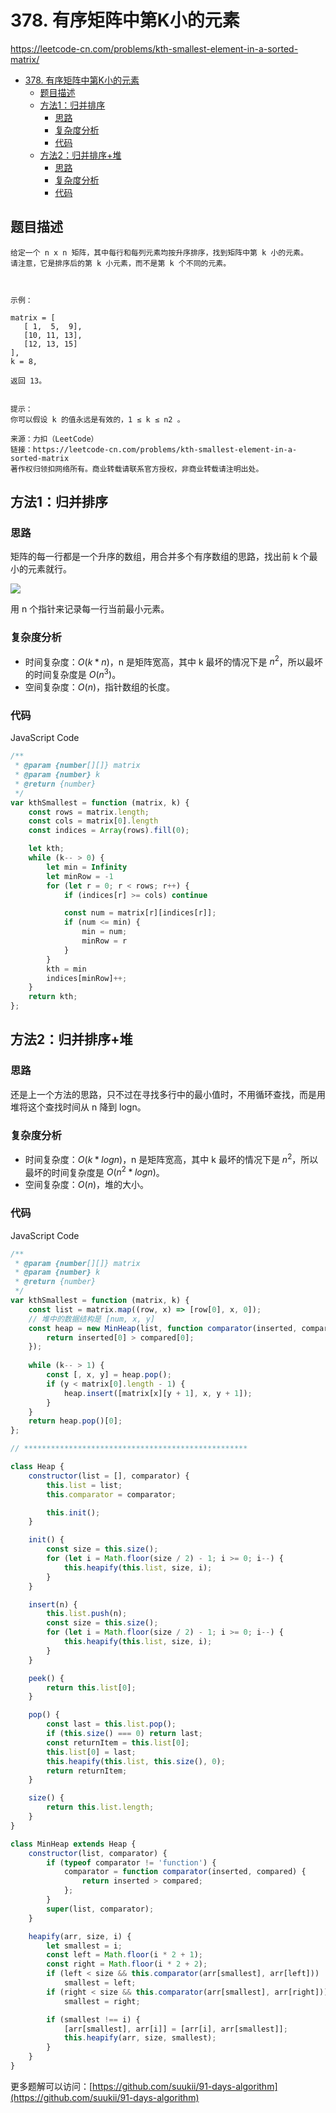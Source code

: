 # 378. 有序矩阵中第K小的元素

https://leetcode-cn.com/problems/kth-smallest-element-in-a-sorted-matrix/

- [378. 有序矩阵中第K小的元素](#378-有序矩阵中第k小的元素)
  - [题目描述](#题目描述)
  - [方法1：归并排序](#方法1归并排序)
    - [思路](#思路)
    - [复杂度分析](#复杂度分析)
    - [代码](#代码)
  - [方法2：归并排序+堆](#方法2归并排序堆)
    - [思路](#思路-1)
    - [复杂度分析](#复杂度分析-1)
    - [代码](#代码-1)

## 题目描述

```
给定一个 n x n 矩阵，其中每行和每列元素均按升序排序，找到矩阵中第 k 小的元素。
请注意，它是排序后的第 k 小元素，而不是第 k 个不同的元素。

 

示例：

matrix = [
   [ 1,  5,  9],
   [10, 11, 13],
   [12, 13, 15]
],
k = 8,

返回 13。
 

提示：
你可以假设 k 的值永远是有效的，1 ≤ k ≤ n2 。

来源：力扣（LeetCode）
链接：https://leetcode-cn.com/problems/kth-smallest-element-in-a-sorted-matrix
著作权归领扣网络所有。商业转载请联系官方授权，非商业转载请注明出处。
```

## 方法1：归并排序

### 思路

矩阵的每一行都是一个升序的数组，用合并多个有序数组的思路，找出前 k 个最小的元素就行。

![](https://cdn.jsdelivr.net/gh/suukii/91-days-algorithm/assets/378_0.png)

用 n 个指针来记录每一行当前最小元素。

### 复杂度分析

-   时间复杂度：$O(k*n)$，n 是矩阵宽高，其中 k 最坏的情况下是 $n^2$，所以最坏的时间复杂度是 $O(n^3)$。
-   空间复杂度：$O(n)$，指针数组的长度。

### 代码

JavaScript Code

```js
/**
 * @param {number[][]} matrix
 * @param {number} k
 * @return {number}
 */
var kthSmallest = function (matrix, k) {
    const rows = matrix.length;
    const cols = matrix[0].length
    const indices = Array(rows).fill(0);

    let kth;
    while (k-- > 0) {
        let min = Infinity
        let minRow = -1
        for (let r = 0; r < rows; r++) {
            if (indices[r] >= cols) continue

            const num = matrix[r][indices[r]];
            if (num <= min) {
                min = num;
                minRow = r
            }
        }
        kth = min
        indices[minRow]++;
    }
    return kth;
};
```

## 方法2：归并排序+堆

### 思路

还是上一个方法的思路，只不过在寻找多行中的最小值时，不用循环查找，而是用堆将这个查找时间从 n 降到 logn。

### 复杂度分析

-   时间复杂度：$O(k*logn)$，n 是矩阵宽高，其中 k 最坏的情况下是 $n^2$，所以最坏的时间复杂度是 $O(n^2*logn)$。
-   空间复杂度：$O(n)$，堆的大小。

### 代码

JavaScript Code

```js
/**
 * @param {number[][]} matrix
 * @param {number} k
 * @return {number}
 */
var kthSmallest = function (matrix, k) {
    const list = matrix.map((row, x) => [row[0], x, 0]);
    // 堆中的数据结构是 [num, x, y]
    const heap = new MinHeap(list, function comparator(inserted, compared) {
        return inserted[0] > compared[0];
    });
    
    while (k-- > 1) {
        const [, x, y] = heap.pop();
        if (y < matrix[0].length - 1) {
            heap.insert([matrix[x][y + 1], x, y + 1]);
        }
    }
    return heap.pop()[0];
};

// **************************************************

class Heap {
    constructor(list = [], comparator) {
        this.list = list;
        this.comparator = comparator;

        this.init();
    }

    init() {
        const size = this.size();
        for (let i = Math.floor(size / 2) - 1; i >= 0; i--) {
            this.heapify(this.list, size, i);
        }
    }

    insert(n) {
        this.list.push(n);
        const size = this.size();
        for (let i = Math.floor(size / 2) - 1; i >= 0; i--) {
            this.heapify(this.list, size, i);
        }
    }

    peek() {
        return this.list[0];
    }

    pop() {
        const last = this.list.pop();
        if (this.size() === 0) return last;
        const returnItem = this.list[0];
        this.list[0] = last;
        this.heapify(this.list, this.size(), 0);
        return returnItem;
    }

    size() {
        return this.list.length;
    }
}

class MinHeap extends Heap {
    constructor(list, comparator) {
        if (typeof comparator != 'function') {
            comparator = function comparator(inserted, compared) {
                return inserted > compared;
            };
        }
        super(list, comparator);
    }

    heapify(arr, size, i) {
        let smallest = i;
        const left = Math.floor(i * 2 + 1);
        const right = Math.floor(i * 2 + 2);
        if (left < size && this.comparator(arr[smallest], arr[left]))
            smallest = left;
        if (right < size && this.comparator(arr[smallest], arr[right]))
            smallest = right;

        if (smallest !== i) {
            [arr[smallest], arr[i]] = [arr[i], arr[smallest]];
            this.heapify(arr, size, smallest);
        }
    }
}
```

更多题解可以访问：[https://github.com/suukii/91-days-algorithm](https://github.com/suukii/91-days-algorithm)